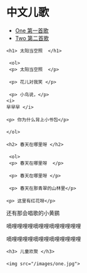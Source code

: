 # 中文儿歌

<html>

<head>

<title>

中文儿歌
</title>

<meta charset="UTF-8">

</head>

<body>

<ul>

<li> <a href="songs/sunsong.html"> One 第一首歌 </a> </li>

<li> <a href="songs/springsong.html">Two 第二首歌</a> </li> 



</ul>

    <h1> 太阳当空照  </h1>
  
     <ol>
	 <p> 太阳当空照  </p>

     <p> 花儿对我笑 </p>
	 
	 <p> 小鸟说，</p> 
    <i> 
    早早早 </i>
	
    <p> 你为什么背上小书包</p>
	
	</ol>
	
    <h2> 春天在哪里呀 </h2>

	 <ol>
	 <p> 春天在哪里呀  </p>

     <p> 春天在哪里呀 </p>
	 
	 <p> 春天在那青翠的山林里</p> 
     
    <p> 这里有红花呀</p> 
	
<p> 还有那会唱歌的小黄鹂</p>
	
	
<p> 嘀哩哩哩哩嘀哩哩嘀哩哩哩哩哩</p>

<p> 嘀哩哩哩哩嘀哩哩嘀哩哩哩哩哩</p>
	</ol>
	
	<h3> 儿童欢聚 </h3>
	
	<img src="/images/one.jpg">

</body>

</html>

